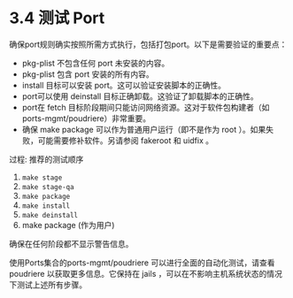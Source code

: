 # 3.4 测试 Port

确保port规则确实按照所需方式执行，包括打包port。以下是需要验证的重要点：

* pkg-plist 不包含任何 port 未安装的内容。
* pkg-plist 包含 port 安装的所有内容。
* install 目标可以安装 port。这可以验证安装脚本的正确性。
* port可以使用 deinstall 目标正确卸载。这验证了卸载脚本的正确性。
* port在 fetch 目标阶段期间只能访问网络资源。这对于软件包构建者（如ports-mgmt/poudriere）非常重要。
* 确保 make package 可以作为普通用户运行（即不是作为 root ）。如果失败，可能需要修补软件。另请参阅 fakeroot 和 uidfix 。

过程: 推荐的测试顺序

1. `make stage`
2. `make stage-qa`
3. `make package`
4. `make install`
5. `make deinstall`
6. make package (作为用户)

确保在任何阶段都不显示警告信息。

使用Ports集合的ports-mgmt/poudriere 可以进行全面的自动化测试，请查看 poudriere 以获取更多信息。它保持在 jails ，可以在不影响主机系统状态的情况下测试上述所有步骤。
